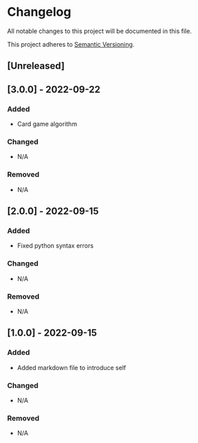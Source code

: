 # Changelog
All notable changes to this project will be documented in this file.

This project adheres to [Semantic Versioning](https://semver.org/spec/v2.0.0.html).

## [Unreleased]

## [3.0.0] - 2022-09-22
### Added
- Card game algorithm

### Changed
- N/A

### Removed
- N/A


## [2.0.0] - 2022-09-15
### Added
- Fixed python syntax errors

### Changed
- N/A

### Removed
- N/A

## [1.0.0] - 2022-09-15
### Added
- Added markdown file to introduce self

### Changed
- N/A

### Removed
- N/A
